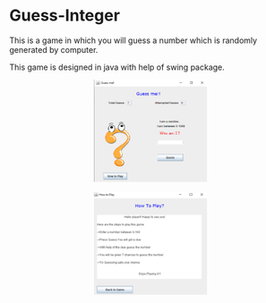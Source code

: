 # Guess-Integer

This is a game in which you will guess a number which is randomly generated by computer.

This game is designed in java with help of swing package.

<p align="center">
  <img src="gamewindow.png" width="40%" height="40%"/>
</p>
<p align="center">
  <img src="gamewindow-2.png" width="40%" height="40%"/>
</p>
